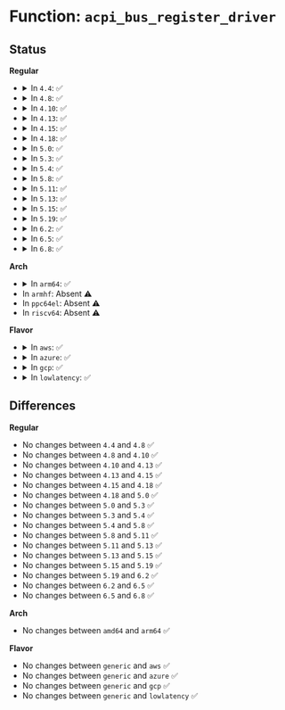 # Function: <code>acpi_bus_register_driver</code>

## Status
<b>Regular</b>
<ul>
<li>
<details>
<summary>In <code>4.4</code>: ✅</summary>

```c
int acpi_bus_register_driver(struct acpi_driver *driver);
```

**Collision:** Unique Global

**Inline:** No

**Transformation:** False

**Instances:**

```
In drivers/acpi/bus.c (ffffffff8147e175)
Location: drivers/acpi/bus.c:705
Inline: False
Direct callers:
  - drivers/acpi/ec.c:acpi_ec_init
  - drivers/acpi/ac.c:acpi_ac_init
  - drivers/acpi/button.c:acpi_button_driver_init
  - drivers/acpi/battery.c:acpi_battery_init_async
  - drivers/acpi/hed.c:acpi_hed_driver_init
  - drivers/xen/xen-acpi-pad.c:xen_acpi_pad_init
  - drivers/char/hpet.c:hpet_init
```
**Symbols:**

```
ffffffff8147e175-ffffffff8147e1b8: acpi_bus_register_driver (STB_GLOBAL)
```
</details>
</li>
<li>
<details>
<summary>In <code>4.8</code>: ✅</summary>

```c
int acpi_bus_register_driver(struct acpi_driver *driver);
```

**Collision:** Unique Global

**Inline:** No

**Transformation:** False

**Instances:**

```
In drivers/acpi/bus.c (ffffffff814cc8ce)
Location: drivers/acpi/bus.c:781
Inline: False
Direct callers:
  - drivers/acpi/ec.c:acpi_ec_init
  - drivers/acpi/ac.c:acpi_ac_init
  - drivers/acpi/button.c:acpi_button_driver_init
  - drivers/acpi/battery.c:acpi_battery_init_async
  - drivers/acpi/hed.c:acpi_hed_driver_init
  - drivers/xen/xen-acpi-pad.c:xen_acpi_pad_init
  - drivers/char/hpet.c:hpet_init
```
**Symbols:**

```
ffffffff814cc8ce-ffffffff814cc911: acpi_bus_register_driver (STB_GLOBAL)
```
</details>
</li>
<li>
<details>
<summary>In <code>4.10</code>: ✅</summary>

```c
int acpi_bus_register_driver(struct acpi_driver *driver);
```

**Collision:** Unique Global

**Inline:** No

**Transformation:** False

**Instances:**

```
In drivers/acpi/bus.c (ffffffff814ee7fc)
Location: drivers/acpi/bus.c:791
Inline: False
Direct callers:
  - drivers/acpi/ec.c:acpi_ec_init
  - drivers/acpi/ac.c:acpi_ac_init
  - drivers/acpi/button.c:acpi_button_driver_init
  - drivers/acpi/battery.c:acpi_battery_init_async
  - drivers/acpi/hed.c:acpi_hed_driver_init
  - drivers/xen/xen-acpi-pad.c:xen_acpi_pad_init
  - drivers/char/hpet.c:hpet_init
```
**Symbols:**

```
ffffffff814ee7fc-ffffffff814ee83f: acpi_bus_register_driver (STB_GLOBAL)
```
</details>
</li>
<li>
<details>
<summary>In <code>4.13</code>: ✅</summary>

```c
int acpi_bus_register_driver(struct acpi_driver *driver);
```

**Collision:** Unique Global

**Inline:** No

**Transformation:** False

**Instances:**

```
In drivers/acpi/bus.c (ffffffff814fb860)
Location: drivers/acpi/bus.c:819
Inline: False
Direct callers:
  - drivers/acpi/ec.c:acpi_ec_init
  - drivers/acpi/button.c:acpi_button_driver_init
  - drivers/acpi/hed.c:acpi_hed_driver_init
  - drivers/xen/xen-acpi-pad.c:xen_acpi_pad_init
  - drivers/char/hpet.c:hpet_init
```
**Symbols:**

```
ffffffff814fb860-ffffffff814fb8a4: acpi_bus_register_driver (STB_GLOBAL)
```
</details>
</li>
<li>
<details>
<summary>In <code>4.15</code>: ✅</summary>

```c
int acpi_bus_register_driver(struct acpi_driver *driver);
```

**Collision:** Unique Global

**Inline:** No

**Transformation:** False

**Instances:**

```
In drivers/acpi/bus.c (ffffffff8153d4f0)
Location: drivers/acpi/bus.c:846
Inline: False
Direct callers:
  - drivers/acpi/ec.c:acpi_ec_init
  - drivers/acpi/button.c:acpi_button_driver_init
  - drivers/acpi/hed.c:acpi_hed_driver_init
  - drivers/xen/xen-acpi-pad.c:xen_acpi_pad_init
  - drivers/char/hpet.c:hpet_init
```
**Symbols:**

```
ffffffff8153d4f0-ffffffff8153d534: acpi_bus_register_driver (STB_GLOBAL)
```
</details>
</li>
<li>
<details>
<summary>In <code>4.18</code>: ✅</summary>

```c
int acpi_bus_register_driver(struct acpi_driver *driver);
```

**Collision:** Unique Global

**Inline:** No

**Transformation:** False

**Instances:**

```
In drivers/acpi/bus.c (ffffffff815732f0)
Location: drivers/acpi/bus.c:878
Inline: False
Direct callers:
  - drivers/acpi/ec.c:acpi_ec_init
  - drivers/acpi/ac.c:acpi_ac_init
  - drivers/acpi/button.c:acpi_button_driver_init
  - drivers/acpi/thermal.c:acpi_thermal_init
  - drivers/acpi/battery.c:acpi_battery_init_async
  - drivers/acpi/hed.c:acpi_hed_driver_init
  - drivers/xen/xen-acpi-pad.c:xen_acpi_pad_init
  - drivers/char/hpet.c:hpet_init
  - drivers/char/tpm/tpm_crb.c:crb_acpi_driver_init
```
**Symbols:**

```
ffffffff815732f0-ffffffff81573331: acpi_bus_register_driver (STB_GLOBAL)
```
</details>
</li>
<li>
<details>
<summary>In <code>5.0</code>: ✅</summary>

```c
int acpi_bus_register_driver(struct acpi_driver *driver);
```

**Collision:** Unique Global

**Inline:** No

**Transformation:** False

**Instances:**

```
In drivers/acpi/bus.c (ffffffff8158aef0)
Location: drivers/acpi/bus.c:847
Inline: False
Direct callers:
  - drivers/acpi/ec.c:acpi_ec_init
  - drivers/acpi/ac.c:acpi_ac_init
  - drivers/acpi/button.c:acpi_button_driver_init
  - drivers/acpi/thermal.c:acpi_thermal_init
  - drivers/acpi/battery.c:acpi_battery_init_async
  - drivers/acpi/hed.c:acpi_hed_driver_init
  - drivers/xen/xen-acpi-pad.c:xen_acpi_pad_init
  - drivers/char/hpet.c:hpet_init
  - drivers/char/tpm/tpm_crb.c:crb_acpi_driver_init
```
**Symbols:**

```
ffffffff8158aef0-ffffffff8158af31: acpi_bus_register_driver (STB_GLOBAL)
```
</details>
</li>
<li>
<details>
<summary>In <code>5.3</code>: ✅</summary>

```c
int acpi_bus_register_driver(struct acpi_driver *driver);
```

**Collision:** Unique Global

**Inline:** No

**Transformation:** False

**Instances:**

```
In drivers/acpi/bus.c (ffffffff815bbd50)
Location: drivers/acpi/bus.c:848
Inline: False
Direct callers:
  - drivers/acpi/ec.c:acpi_ec_init
  - drivers/acpi/ac.c:acpi_ac_init
  - drivers/acpi/button.c:acpi_button_driver_init
  - drivers/acpi/thermal.c:acpi_thermal_init
  - drivers/acpi/battery.c:acpi_battery_init_async
  - drivers/acpi/hed.c:acpi_hed_driver_init
  - drivers/xen/xen-acpi-pad.c:xen_acpi_pad_init
  - drivers/char/hpet.c:hpet_init
  - drivers/char/tpm/tpm_crb.c:crb_acpi_driver_init
```
**Symbols:**

```
ffffffff815bbd50-ffffffff815bbd91: acpi_bus_register_driver (STB_GLOBAL)
```
</details>
</li>
<li>
<details>
<summary>In <code>5.4</code>: ✅</summary>

```c
int acpi_bus_register_driver(struct acpi_driver *driver);
```

**Collision:** Unique Global

**Inline:** No

**Transformation:** False

**Instances:**

```
In drivers/acpi/bus.c (ffffffff815dd010)
Location: drivers/acpi/bus.c:848
Inline: False
Direct callers:
  - drivers/acpi/ec.c:acpi_ec_init
  - drivers/acpi/ac.c:acpi_ac_init
  - drivers/acpi/button.c:acpi_button_driver_init
  - drivers/acpi/thermal.c:acpi_thermal_init
  - drivers/acpi/battery.c:acpi_battery_init_async
  - drivers/acpi/hed.c:acpi_hed_driver_init
  - drivers/xen/xen-acpi-pad.c:xen_acpi_pad_init
  - drivers/char/hpet.c:hpet_init
  - drivers/char/tpm/tpm_crb.c:crb_acpi_driver_init
```
**Symbols:**

```
ffffffff815dd010-ffffffff815dd051: acpi_bus_register_driver (STB_GLOBAL)
```
</details>
</li>
<li>
<details>
<summary>In <code>5.8</code>: ✅</summary>

```c
int acpi_bus_register_driver(struct acpi_driver *driver);
```

**Collision:** Unique Global

**Inline:** No

**Transformation:** False

**Instances:**

```
In drivers/acpi/bus.c (ffffffff81687730)
Location: drivers/acpi/bus.c:848
Inline: False
Direct callers:
  - drivers/acpi/ec.c:acpi_ec_init
  - drivers/acpi/ac.c:acpi_ac_init
  - drivers/acpi/button.c:acpi_button_driver_init
  - drivers/acpi/thermal.c:acpi_thermal_init
  - drivers/acpi/battery.c:acpi_battery_init_async
  - drivers/acpi/hed.c:acpi_hed_driver_init
  - drivers/xen/xen-acpi-pad.c:xen_acpi_pad_init
  - drivers/char/hpet.c:hpet_init
  - drivers/char/tpm/tpm_crb.c:crb_acpi_driver_init
```
**Symbols:**

```
ffffffff81687730-ffffffff81687771: acpi_bus_register_driver (STB_GLOBAL)
```
</details>
</li>
<li>
<details>
<summary>In <code>5.11</code>: ✅</summary>

```c
int acpi_bus_register_driver(struct acpi_driver *driver);
```

**Collision:** Unique Global

**Inline:** No

**Transformation:** False

**Instances:**

```
In drivers/acpi/bus.c (ffffffff816a54a0)
Location: drivers/acpi/bus.c:853
Inline: False
Direct callers:
  - drivers/acpi/ec.c:acpi_ec_init
  - drivers/acpi/ac.c:acpi_ac_init
  - drivers/acpi/button.c:acpi_button_driver_init
  - drivers/acpi/thermal.c:acpi_thermal_init
  - drivers/acpi/battery.c:acpi_battery_init_async
  - drivers/acpi/hed.c:acpi_hed_driver_init
  - drivers/xen/xen-acpi-pad.c:xen_acpi_pad_init
  - drivers/char/hpet.c:hpet_init
  - drivers/char/tpm/tpm_crb.c:crb_acpi_driver_init
```
**Symbols:**

```
ffffffff816a54a0-ffffffff816a54e1: acpi_bus_register_driver (STB_GLOBAL)
```
</details>
</li>
<li>
<details>
<summary>In <code>5.13</code>: ✅</summary>

```c
int acpi_bus_register_driver(struct acpi_driver *driver);
```

**Collision:** Unique Global

**Inline:** No

**Transformation:** False

**Instances:**

```
In drivers/acpi/bus.c (ffffffff81688210)
Location: drivers/acpi/bus.c:932
Inline: False
Direct callers:
  - drivers/acpi/ec.c:acpi_ec_init
  - drivers/acpi/ac.c:acpi_ac_init
  - drivers/acpi/button.c:acpi_button_driver_init
  - drivers/acpi/thermal.c:acpi_thermal_init
  - drivers/acpi/battery.c:acpi_battery_init_async
  - drivers/acpi/hed.c:acpi_hed_driver_init
  - drivers/xen/xen-acpi-pad.c:xen_acpi_pad_init
  - drivers/char/hpet.c:hpet_init
  - drivers/char/tpm/tpm_crb.c:crb_acpi_driver_init
```
**Symbols:**

```
ffffffff81688210-ffffffff81688251: acpi_bus_register_driver (STB_GLOBAL)
```
</details>
</li>
<li>
<details>
<summary>In <code>5.15</code>: ✅</summary>

```c
int acpi_bus_register_driver(struct acpi_driver *driver);
```

**Collision:** Unique Global

**Inline:** No

**Transformation:** False

**Instances:**

```
In drivers/acpi/bus.c (ffffffff816fd660)
Location: drivers/acpi/bus.c:934
Inline: False
Direct callers:
  - drivers/acpi/ec.c:acpi_ec_init
  - drivers/acpi/ac.c:acpi_ac_init
  - drivers/acpi/button.c:acpi_button_driver_init
  - drivers/acpi/thermal.c:acpi_thermal_init
  - drivers/acpi/battery.c:acpi_battery_init_async
  - drivers/acpi/hed.c:acpi_hed_driver_init
  - drivers/xen/xen-acpi-pad.c:xen_acpi_pad_init
  - drivers/char/hpet.c:hpet_init
  - drivers/char/tpm/tpm_crb.c:crb_acpi_driver_init
```
**Symbols:**

```
ffffffff816fd660-ffffffff816fd6a1: acpi_bus_register_driver (STB_GLOBAL)
```
</details>
</li>
<li>
<details>
<summary>In <code>5.19</code>: ✅</summary>

```c
int acpi_bus_register_driver(struct acpi_driver *driver);
```

**Collision:** Unique Global

**Inline:** No

**Transformation:** False

**Instances:**

```
In drivers/acpi/bus.c (ffffffff8182aec0)
Location: drivers/acpi/bus.c:971
Inline: False
Direct callers:
  - drivers/acpi/ec.c:acpi_ec_init
  - drivers/acpi/ac.c:acpi_ac_init
  - drivers/acpi/button.c:acpi_button_driver_init
  - drivers/acpi/thermal.c:acpi_thermal_init
  - drivers/acpi/battery.c:acpi_battery_init_async
  - drivers/acpi/hed.c:acpi_hed_driver_init
  - drivers/xen/xen-acpi-pad.c:xen_acpi_pad_init
  - drivers/char/hpet.c:hpet_init
  - drivers/char/tpm/tpm_crb.c:crb_acpi_driver_init
```
**Symbols:**

```
ffffffff8182aec0-ffffffff8182af0d: acpi_bus_register_driver (STB_GLOBAL)
```
</details>
</li>
<li>
<details>
<summary>In <code>6.2</code>: ✅</summary>

```c
int acpi_bus_register_driver(struct acpi_driver *driver);
```

**Collision:** Unique Global

**Inline:** No

**Transformation:** False

**Instances:**

```
In drivers/acpi/bus.c (ffffffff8195d4b0)
Location: drivers/acpi/bus.c:977
Inline: False
Direct callers:
  - drivers/acpi/ec.c:acpi_ec_init
  - drivers/acpi/ac.c:acpi_ac_init
  - drivers/acpi/button.c:acpi_button_driver_init
  - drivers/acpi/thermal.c:acpi_thermal_init
  - drivers/acpi/battery.c:acpi_battery_init_async
  - drivers/acpi/hed.c:acpi_hed_driver_init
  - drivers/xen/xen-acpi-pad.c:xen_acpi_pad_init
  - drivers/char/hpet.c:hpet_init
  - drivers/char/tpm/tpm_crb.c:crb_acpi_driver_init
```
**Symbols:**

```
ffffffff8195d4b0-ffffffff8195d4fd: acpi_bus_register_driver (STB_GLOBAL)
```
</details>
</li>
<li>
<details>
<summary>In <code>6.5</code>: ✅</summary>

```c
int acpi_bus_register_driver(struct acpi_driver *driver);
```

**Collision:** Unique Global

**Inline:** No

**Transformation:** False

**Instances:**

```
In drivers/acpi/bus.c (ffffffff819a3940)
Location: drivers/acpi/bus.c:950
Inline: False
Direct callers:
  - drivers/acpi/ec.c:acpi_ec_init
  - drivers/acpi/ac.c:acpi_ac_init
  - drivers/acpi/button.c:acpi_button_driver_init
  - drivers/acpi/thermal.c:acpi_thermal_init
  - drivers/acpi/battery.c:acpi_battery_init_async
  - drivers/acpi/hed.c:acpi_hed_driver_init
  - drivers/xen/xen-acpi-pad.c:xen_acpi_pad_init
  - drivers/char/hpet.c:hpet_init
  - drivers/char/tpm/tpm_crb.c:crb_acpi_driver_init
```
**Symbols:**

```
ffffffff819a3940-ffffffff819a398d: acpi_bus_register_driver (STB_GLOBAL)
```
</details>
</li>
<li>
<details>
<summary>In <code>6.8</code>: ✅</summary>

```c
int acpi_bus_register_driver(struct acpi_driver *driver);
```

**Collision:** Unique Global

**Inline:** No

**Transformation:** False

**Instances:**

```
In drivers/acpi/bus.c (ffffffff819ec070)
Location: drivers/acpi/bus.c:1000
Inline: False
Direct callers:
  - drivers/acpi/ec.c:acpi_ec_init
  - drivers/acpi/button.c:acpi_button_driver_init
  - drivers/acpi/thermal.c:acpi_thermal_init
  - drivers/acpi/battery.c:acpi_battery_init_async
  - drivers/acpi/hed.c:acpi_hed_driver_init
  - drivers/xen/xen-acpi-pad.c:xen_acpi_pad_init
  - drivers/char/hpet.c:hpet_init
  - drivers/char/tpm/tpm_crb.c:crb_acpi_driver_init
```
**Symbols:**

```
ffffffff819ec070-ffffffff819ec0bd: acpi_bus_register_driver (STB_GLOBAL)
```
</details>
</li>
</ul>
<b>Arch</b>
<ul>
<li>
<details>
<summary>In <code>arm64</code>: ✅</summary>

```c
int acpi_bus_register_driver(struct acpi_driver *driver);
```

**Collision:** Unique Global

**Inline:** No

**Transformation:** False

**Instances:**

```
In drivers/acpi/bus.c (ffff8000107693b0)
Location: drivers/acpi/bus.c:848
Inline: False
Direct callers:
  - drivers/acpi/ec.c:acpi_ec_init
  - drivers/acpi/ac.c:acpi_ac_init
  - drivers/acpi/button.c:acpi_button_driver_init
  - drivers/acpi/thermal.c:acpi_thermal_init
  - drivers/acpi/battery.c:acpi_battery_init_async
  - drivers/acpi/hed.c:acpi_hed_driver_init
  - drivers/char/tpm/tpm_crb.c:crb_acpi_driver_init
```
**Symbols:**

```
ffff8000107693b0-ffff800010769404: acpi_bus_register_driver (STB_GLOBAL)
```
</details>
</li>
<li>
In <code>armhf</code>: Absent ⚠️
</li>
<li>
In <code>ppc64el</code>: Absent ⚠️
</li>
<li>
In <code>riscv64</code>: Absent ⚠️
</li>
</ul>
<b>Flavor</b>
<ul>
<li>
<details>
<summary>In <code>aws</code>: ✅</summary>

```c
int acpi_bus_register_driver(struct acpi_driver *driver);
```

**Collision:** Unique Global

**Inline:** No

**Transformation:** False

**Instances:**

```
In drivers/acpi/bus.c (ffffffff815cf660)
Location: drivers/acpi/bus.c:848
Inline: False
Direct callers:
  - drivers/acpi/ec.c:acpi_ec_init
  - drivers/acpi/button.c:acpi_button_driver_init
  - drivers/xen/xen-acpi-pad.c:xen_acpi_pad_init
  - drivers/char/hpet.c:hpet_init
  - drivers/char/tpm/tpm_crb.c:crb_acpi_driver_init
```
**Symbols:**

```
ffffffff815cf660-ffffffff815cf6a1: acpi_bus_register_driver (STB_GLOBAL)
```
</details>
</li>
<li>
<details>
<summary>In <code>azure</code>: ✅</summary>

```c
int acpi_bus_register_driver(struct acpi_driver *driver);
```

**Collision:** Unique Global

**Inline:** No

**Transformation:** False

**Instances:**

```
In drivers/acpi/bus.c (ffffffff815b9220)
Location: drivers/acpi/bus.c:848
Inline: False
Direct callers:
  - drivers/acpi/ec.c:acpi_ec_init
  - drivers/acpi/button.c:acpi_button_driver_init
  - drivers/acpi/nfit/core.c:nfit_init
  - drivers/acpi/hed.c:acpi_hed_driver_init
  - drivers/char/hpet.c:hpet_init
  - drivers/char/tpm/tpm_crb.c:crb_acpi_driver_init
  - drivers/hv/vmbus_drv.c:hv_acpi_init
```
**Symbols:**

```
ffffffff815b9220-ffffffff815b9261: acpi_bus_register_driver (STB_GLOBAL)
```
</details>
</li>
<li>
<details>
<summary>In <code>gcp</code>: ✅</summary>

```c
int acpi_bus_register_driver(struct acpi_driver *driver);
```

**Collision:** Unique Global

**Inline:** No

**Transformation:** False

**Instances:**

```
In drivers/acpi/bus.c (ffffffff815d12f0)
Location: drivers/acpi/bus.c:848
Inline: False
Direct callers:
  - drivers/acpi/ec.c:acpi_ec_init
  - drivers/acpi/ac.c:acpi_ac_init
  - drivers/acpi/button.c:acpi_button_driver_init
  - drivers/acpi/thermal.c:acpi_thermal_init
  - drivers/acpi/battery.c:acpi_battery_init_async
  - drivers/acpi/hed.c:acpi_hed_driver_init
  - drivers/xen/xen-acpi-pad.c:xen_acpi_pad_init
  - drivers/char/hpet.c:hpet_init
  - drivers/char/tpm/tpm_crb.c:crb_acpi_driver_init
```
**Symbols:**

```
ffffffff815d12f0-ffffffff815d1331: acpi_bus_register_driver (STB_GLOBAL)
```
</details>
</li>
<li>
<details>
<summary>In <code>lowlatency</code>: ✅</summary>

```c
int acpi_bus_register_driver(struct acpi_driver *driver);
```

**Collision:** Unique Global

**Inline:** No

**Transformation:** False

**Instances:**

```
In drivers/acpi/bus.c (ffffffff815eb1b0)
Location: drivers/acpi/bus.c:848
Inline: False
Direct callers:
  - drivers/acpi/ec.c:acpi_ec_init
  - drivers/acpi/ac.c:acpi_ac_init
  - drivers/acpi/button.c:acpi_button_driver_init
  - drivers/acpi/thermal.c:acpi_thermal_init
  - drivers/acpi/battery.c:acpi_battery_init_async
  - drivers/acpi/hed.c:acpi_hed_driver_init
  - drivers/xen/xen-acpi-pad.c:xen_acpi_pad_init
  - drivers/char/hpet.c:hpet_init
  - drivers/char/tpm/tpm_crb.c:crb_acpi_driver_init
```
**Symbols:**

```
ffffffff815eb1b0-ffffffff815eb1f1: acpi_bus_register_driver (STB_GLOBAL)
```
</details>
</li>
</ul>

## Differences
<b>Regular</b>
<ul>
<li>
No changes between <code>4.4</code> and <code>4.8</code> ✅
</li>
<li>
No changes between <code>4.8</code> and <code>4.10</code> ✅
</li>
<li>
No changes between <code>4.10</code> and <code>4.13</code> ✅
</li>
<li>
No changes between <code>4.13</code> and <code>4.15</code> ✅
</li>
<li>
No changes between <code>4.15</code> and <code>4.18</code> ✅
</li>
<li>
No changes between <code>4.18</code> and <code>5.0</code> ✅
</li>
<li>
No changes between <code>5.0</code> and <code>5.3</code> ✅
</li>
<li>
No changes between <code>5.3</code> and <code>5.4</code> ✅
</li>
<li>
No changes between <code>5.4</code> and <code>5.8</code> ✅
</li>
<li>
No changes between <code>5.8</code> and <code>5.11</code> ✅
</li>
<li>
No changes between <code>5.11</code> and <code>5.13</code> ✅
</li>
<li>
No changes between <code>5.13</code> and <code>5.15</code> ✅
</li>
<li>
No changes between <code>5.15</code> and <code>5.19</code> ✅
</li>
<li>
No changes between <code>5.19</code> and <code>6.2</code> ✅
</li>
<li>
No changes between <code>6.2</code> and <code>6.5</code> ✅
</li>
<li>
No changes between <code>6.5</code> and <code>6.8</code> ✅
</li>
</ul>
<b>Arch</b>
<ul>
<li>
No changes between <code>amd64</code> and <code>arm64</code> ✅
</li>
</ul>
<b>Flavor</b>
<ul>
<li>
No changes between <code>generic</code> and <code>aws</code> ✅
</li>
<li>
No changes between <code>generic</code> and <code>azure</code> ✅
</li>
<li>
No changes between <code>generic</code> and <code>gcp</code> ✅
</li>
<li>
No changes between <code>generic</code> and <code>lowlatency</code> ✅
</li>
</ul>
